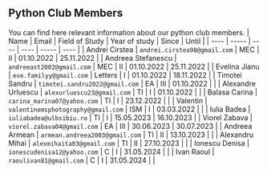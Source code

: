<!-- # Nume      Email           Sectie      An    Git User  
Andrei Cirstea          andrei.cirstea98@gmail.com        MEC          II 
Andreea Stefanescu      andreeast2002@gmail.com           MEC          II
Evelina Jianu           eve.familyy@gmail.com             Litere       I  
Timotei Sandru          timotei.sandru2022@gmail.com      EA           III
Alexandru Urluescu      alexurluescu23@gmail.com          TI           I 
Carina Marina           carina_marina07@yahoo.com         TI           I
Valentin                valentinemsphotography@gmail.com  ISM          I
Iulia Badea             iuliabadea@ulbsibiu.ro            TI           I
Viorel Zavaba           viorel.zabava04@gmail.com		      EA           III
Armean Andreea          armean.andreea2003@gmail.com      TI           II
Mot Mihai Alexandru     alexmihaita03@gmail.com           TI           II
-->


## Python Club Members
You can find here relevant information about our python club members.
| Name | Email | Field of Study | Year of study | Since | Until |
| ---- | ----- | ---- | ---- | ----- | ---- |
| Andrei Cirstea | `andrei.cirstea98@gmail.com` | MEC | II | 01.10.2022 | 25.11.2022 |
| Andreea Stefanescu | `andreeast2002@gmail.com` | MEC | II | 01.10.2022 | 25.11.2022 |
| Evelina Jianu | `eve.familyy@gmail.com` | Letters | I | 01.10.2022 | 18.11.2022 |
| Timotei Sandru | `timotei.sandru2022@gmail.com` | EA | III | 01.10.2022 |  |
| Alexandre Urluescu | `alexurluescu23@gmail.com` | TI | I | 01.10.2022 |  |
| Balasa Carina | `carina_marina07@yahoo.com` | TI | I | 23.12.2022 |  |
| Valentin | `valentinemsphotography@gmail.com` | ISM | I | 03.03.2022 |  |
| Iulia Badea | `iuliabadea@ulbsibiu.ro` | TI | I | 15.05.2023 | 16.10.2023 |
| Viorel Zabava | `viorel.zabava04@gmail.com` | EA | III | 30.06.2023 | 30.07.2023 |
| Andreea Armean | `armean.andreea2003@gmail.com` | TI | II | 13.10.2023 |  |
| Alexandru Mihai | `alexmihaita03@gmail.com` | TI | II | 27.10.2023 |  |
| Ionescu Denisa | `ionescudenisa12@yahoo.com` | C | I | 31.05.2024 |  |
| Ivan Raoul | `raoulivan81@gmail.com` | C | I | 31.05.2024 |  |

<!---
>### - Andrei Cirstea:
>- **Email** : andrei.cirstea98@gmail.com
>- **Sectie** : MEC
>- **An** : II
>- **Since** : 01.10.2022
>- **Until** : 25.11.2022

>### - Andreea Stefanescu:
>- **Email** :  andreeast2002@gmail.com
>- **Sectie** : MEC
>- **An** : II
>- **Since** : 01.10.2022
>- **Until** : 25.11.2022

>### - Evelina Jianu:
>- **Email** :  eve.familyy@gmail.com
>- **Sectie** : Litere
>- **An** : I
>- **Since** : 01.10.20222
>- **Until** : 18.11.2022

>### - Timotei Sandru :
>- **Email** :  timotei.sandru2022@gmail.com
>- **Sectie** : EA
>- **An** :  III
>- **Since** : 01.10.2022

>### - Alexandre Urluescu :
>- **Email** :  alexurluescu23@gmail.com
>- **Sectie** : TI
>- **An** :  I
>- **Since** : 01.10.2022

>### - Balasa Carina :
>- **Email** :  carina_marina07@yahoo.com
>- **Sectie** : TI
>- **An** :  I
>- **Since** : 23.12.2022

>### - Valentin :
>- **Email** :  valentinemsphotography@gmail.com
>- **Sectie** : ISM
>- **An** :  I
>- **Since** : 03.03.2022

>### - Iulia:
>- **Email** :  iuliabadea@ulbsibiu.ro
>- **Sectie** : TI
>- **An** :  I
>- **Since** : 15.05.2023
>- **Until** : 16.10.2023

>### - Viorel :
>- **Email** :  viorel.zabava04@gmail.com
>- **Sectie** : EA
>- **An** :  III
>- **Since** : 30.06.2023
>- **Until** : 30.07.2023

>### - Andreea :
>- **Email** :  armean.andreea2003@gmail.com
>- **Sectie** : TI
>- **An** :  II
>- **Since** : 13.10.2023

>### - Mihai :
>- **Email** : alexmihaita03@gmail.com
>- **Sectie** : TI
>- **An** :  II
>- **Since** : 27.10.2023
--->
